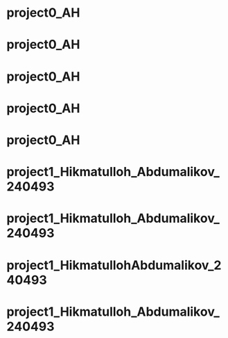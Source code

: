 # project0_AH
# project0_AH
# project0_AH
# project0_AH
# project0_AH
# project1_Hikmatulloh_Abdumalikov_240493
# project1_Hikmatulloh_Abdumalikov_240493
# project1_HikmatullohAbdumalikov_240493
# project1_Hikmatulloh_Abdumalikov_240493
